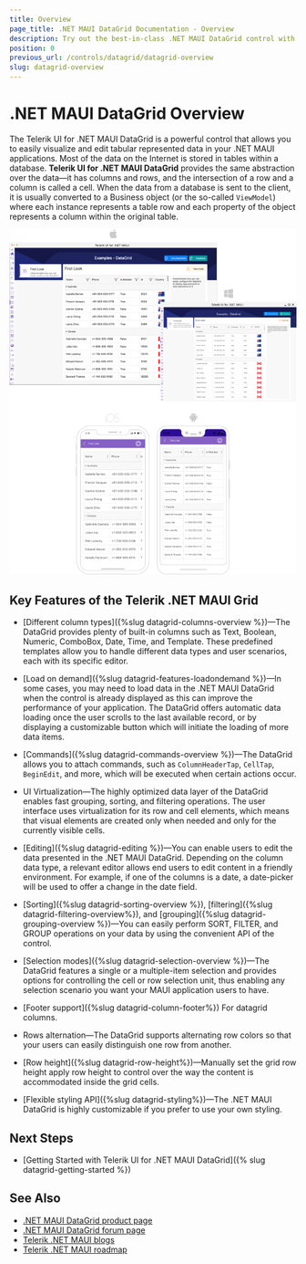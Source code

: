 ```yaml
---
title: Overview
page_title: .NET MAUI DataGrid Documentation - Overview
description: Try out the best-in-class .NET MAUI DataGrid control with out-of-the-box support for operations like sorting, filtering and grouping, editing and more.
position: 0
previous_url: /controls/datagrid/datagrid-overview
slug: datagrid-overview
---
```


# .NET MAUI DataGrid Overview

The Telerik UI for .NET MAUI DataGrid is a powerful control that allows you to easily visualize and edit tabular represented data in your .NET MAUI applications. Most of the data on the Internet is stored in tables within a database. **Telerik UI for .NET MAUI DataGrid** provides the same abstraction over the data&mdash;it has columns and rows, and the intersection of a row and a column is called a cell. When the data from a database is sent to the client, it is usually converted to a Business object (or the so-called `ViewModel`) where each instance represents a table row and each property of the object represents a column within the original table.

![DataGrid Overview](images/datagrid-overview.png "Telerik .NET MAUI DataGrid")

## Key Features of the Telerik .NET MAUI Grid

* [Different column types]({%slug datagrid-columns-overview %})&mdash;The DataGrid provides plenty of built-in columns such as Text, Boolean, Numeric, ComboBox, Date, Time, and Template. These predefined templates allow you to handle different data types and user scenarios, each with its specific editor.

* [Load on demand]({%slug datagrid-features-loadondemand %})&mdash;In some cases, you may need to load data in the .NET MAUI DataGrid when the control is already displayed as this can improve the performance of your application. The DataGrid offers automatic data loading once the user scrolls to the last available record, or by displaying a customizable button which will initiate the loading of more data items.

* [Commands]({%slug datagrid-commands-overview %})&mdash;The DataGrid allows you to attach commands, such as `ColumnHeaderTap`, `CellTap`, `BeginEdit`, and more, which will be executed when certain actions occur.

* UI Virtualization&mdash;The highly optimized data layer of the DataGrid enables fast grouping, sorting, and filtering operations. The user interface uses virtualization for its row and cell elements, which means that visual elements are created only when needed and only for the currently visible cells.

* [Editing]({%slug datagrid-editing %})&mdash;You can enable users to edit the data presented in the .NET MAUI DataGrid. Depending on the column data type, a relevant editor allows end users to edit content in a friendly environment. For example, if one of the columns is a date, a date-picker will be used to offer a change in the date field.

* [Sorting]({%slug datagrid-sorting-overview %}), [filtering]({%slug datagrid-filtering-overview%}), and [grouping]({%slug datagrid-grouping-overview %})&mdash;You can easily perform SORT, FILTER, and GROUP operations on your data by using the convenient API of the control.

* [Selection modes]({%slug datagrid-selection-overview %})&mdash;The DataGrid features a single or a multiple-item selection and provides options for controlling the cell or row selection unit, thus enabling any selection scenario you want your MAUI application users to have.

* [Footer support]({%slug datagrid-column-footer%}) For datagrid columns.

* Rows alternation&mdash;The DataGrid supports alternating row colors so that your users can easily distinguish one row from another.

* [Row height]({%slug datagrid-row-height%})&mdash;Manually set the grid row height apply row height to control over the way the content is accommodated inside the grid cells.

* [Flexible styling API]({%slug datagrid-styling%})&mdash;The .NET MAUI DataGrid is highly customizable if you prefer to use your own styling.

## Next Steps

- [Getting Started with Telerik UI for .NET MAUI DataGrid]({% slug datagrid-getting-started %})

## See Also

- [.NET MAUI DataGrid product page](https://www.telerik.com/maui-ui/datagrid)
- [.NET MAUI DataGrid forum page](https://www.telerik.com/forums/maui?tagId=1801)
- [Telerik .NET MAUI blogs](https://www.telerik.com/blogs/mobile-net-maui)
- [Telerik .NET MAUI roadmap](https://www.telerik.com/support/whats-new/maui-ui/roadmap)


